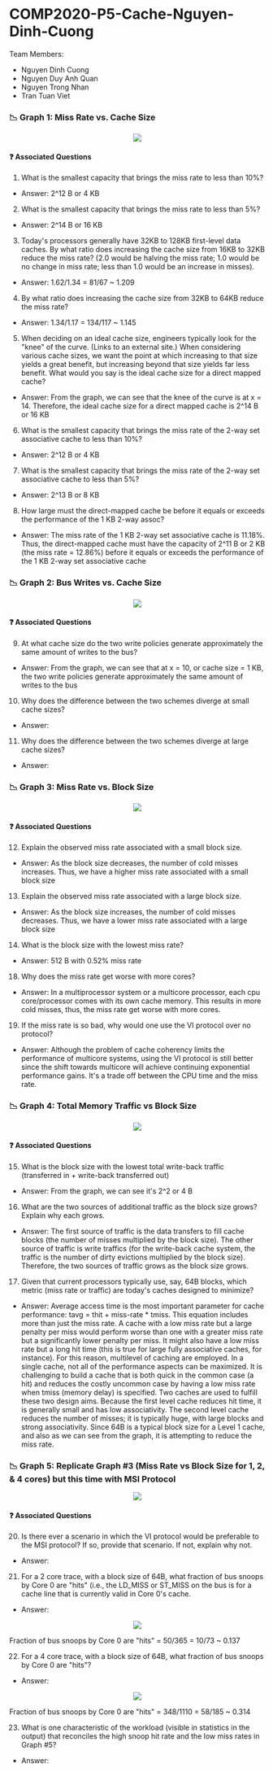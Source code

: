 # COMP2020-P5-Cache-Nguyen-Dinh-Cuong
Team Members:
- Nguyen Dinh Cuong
- Nguyen Duy Anh Quan
- Nguyen Trong Nhan
- Tran Tuan Viet
### :chart_with_downwards_trend: Graph 1: Miss Rate vs. Cache Size
<p align="center">
  <img src="https://user-images.githubusercontent.com/84661482/151161395-18ff7e0e-5a57-4583-b1db-99ab5e8b46b3.png">
</p>

#### :question: Associated Questions
1. What is the smallest capacity that brings the miss rate to less than 10%? 
- Answer: 2^12 B or 4 KB
2. What is the smallest capacity that brings the miss rate to less than 5%?
- Answer: 2^14 B or 16 KB
3. Today's processors generally have 32KB to 128KB first-level data caches. By what ratio does increasing the cache size from 16KB to 32KB reduce the miss rate? (2.0 would be halving the miss rate; 1.0 would be no change in miss rate; less than 1.0 would be an increase in misses).
- Answer: 1.62/1.34 = 81/67 ~ 1.209
4. By what ratio does increasing the cache size from 32KB to 64KB reduce the miss rate?
- Answer: 1.34/1.17 = 134/117 ~ 1.145
5. When deciding on an ideal cache size, engineers typically look for the "knee" of the curve. (Links to an external site.) When considering various cache sizes, we want the point at which increasing to that size yields a great benefit, but increasing beyond that size yields far less benefit. What would you say is the ideal cache size for a direct mapped cache? 
- Answer: From the graph, we can see that the knee of the curve is at x = 14. Therefore, the ideal cache size for a direct mapped cache is 2^14 B or 16 KB
6. What is the smallest capacity that brings the miss rate of the 2-way set associative cache to less than 10%?
- Answer: 2^12 B or 4 KB
7. What is the smallest capacity that brings the miss rate of the 2-way set associative cache to less than 5%?
- Answer: 2^13 B or 8 KB
8. How large must the direct-mapped cache be before it equals or exceeds the performance of the 1 KB 2-way assoc?
- Answer: The miss rate of the 1 KB 2-way set associative cache is 11.18%. Thus, the direct-mapped cache must have the capacity of 2^11 B or 2 KB (the miss rate = 12.86%) before it equals or exceeds the performance of the 1 KB 2-way set associative cache

### :chart_with_downwards_trend: Graph 2: Bus Writes vs. Cache Size
<p align="center">
  <img src="https://user-images.githubusercontent.com/84661482/151166658-37b368eb-caa9-46c3-84cc-0aa6cf763aba.png">
</p>

#### :question: Associated Questions
9. At what cache size do the two write policies generate approximately the same amount of writes to the bus?
- Answer: From the graph, we can see that at x = 10, or cache size = 1 KB, the two write policies generate approximately the same amount of writes to the bus
10. Why does the difference between the two schemes diverge at small cache sizes?
- Answer:
11. Why does the difference between the two schemes diverge at large cache sizes?
- Answer:

### :chart_with_downwards_trend: Graph 3: Miss Rate vs. Block Size
<p align="center">
  <img src="https://user-images.githubusercontent.com/84661482/151237307-ac96285e-f94a-45f3-982a-79db45c43241.png">
</p>

#### :question: Associated Questions
12. Explain the observed miss rate associated with a small block size.
- Answer: As the block size decreases, the number of cold misses increases. Thus, we have a higher miss rate associated with a small block size
13. Explain the observed miss rate associated with a large block size.
- Answer: As the block size increases, the number of cold misses decreases. Thus, we have a lower miss rate associated with a large block size
14. What is the block size with the lowest miss rate?
- Answer: 512 B with 0.52% miss rate
18. Why does the miss rate get worse with more cores?
- Answer: In a multiprocessor system or a multicore processor, each cpu core/processor comes with its own cache memory. This results in more cold misses, thus, the miss rate get worse with more cores.
19. If the miss rate is so bad, why would one use the VI protocol over no protocol?
- Answer: Although the problem of cache coherency limits the performance of multicore systems, using the VI protocol is still better since the shift towards multicore will achieve continuing exponential performance gains. It's a trade off between the CPU time and the miss rate.

### :chart_with_downwards_trend: Graph 4: Total Memory Traffic vs Block Size
<p align="center">
  <img src="https://user-images.githubusercontent.com/84661482/151290015-ff03abfd-25e6-4248-bf1b-04afa1525b99.png">
</p>

#### :question: Associated Questions
15. What is the block size with the lowest total write-back traffic (transferred in + write-back transferred out)
- Answer: From the graph, we can see it's 2^2 or 4 B
16. What are the two sources of additional traffic as the block size grows? Explain why each grows.
- Answer: The first source of traffic is the data transfers to fill cache blocks (the number of misses multiplied by the block size). The other source of traffic is write traffics (for the write-back cache system, the traffic is the number of dirty evictions multiplied by the block size). Therefore, the two sources of traffic grows as the block size grows.
17. Given that current processors typically use, say, 64B blocks, which metric (miss rate or traffic) are today's caches designed to minimize?
- Answer: Average access time is the most important parameter for cache performance: tavg = thit + miss-rate * tmiss. This equation includes more than just the miss rate. A cache with a low miss rate but a large penalty per miss would perform worse than one with a greater miss rate but a significantly lower penalty per miss. It might also have a low miss rate but a long hit time (this is true for large fully associative caches, for instance). For this reason, multilevel of caching are employed. In a single cache, not all of the performance aspects can be maximized. It is challenging to build a cache that is both quick in the common case (a hit) and reduces the costly uncommon case by having a low miss rate when tmiss (memory delay) is specified. Two caches are used to fulfill these two design aims. Because the first level cache reduces hit time, it is generally small and has low associativity. The second level cache reduces the number of misses; it is typically huge, with large blocks and strong associativity. Since 64B is a typical block size for a Level 1 cache, and also as we can see from the graph, it is attempting to reduce the miss rate.

### :chart_with_downwards_trend: Graph 5: Replicate Graph #3 (Miss Rate vs Block Size for 1, 2, & 4 cores) but this time with MSI Protocol
<p align="center">
  <img src="https://user-images.githubusercontent.com/84661482/151241814-99a6246b-e530-4108-a801-c73059c91842.png">
</p>

#### :question: Associated Questions
20. Is there ever a scenario in which the VI protocol would be preferable to the MSI protocol? If so, provide that scenario. If not, explain why not.
- Answer:
21. For a 2 core trace, with a block size of 64B, what fraction of bus snoops by Core 0 are "hits" (i.e., the LD_MISS or ST_MISS on the bus is for a cache line that is currently valid in Core 0's cache.
- Answer:
<p align="center">
  <img src="https://user-images.githubusercontent.com/84661482/151306930-2f19e698-79c1-49ea-872f-4079d8eb5278.png">
</p>
Fraction of bus snoops by Core 0 are "hits" = 50/365 = 10/73 ~ 0.137


22. For a 4 core trace, with a block size of 64B, what fraction of bus snoops by Core 0 are "hits"?
- Answer:
<p align="center">
  <img src="https://user-images.githubusercontent.com/84661482/151307245-46376f37-5977-4f15-809c-9288dd875ab6.png">
</p>
Fraction of bus snoops by Core 0 are "hits" = 348/1110 = 58/185 ~ 0.314


23. What is one characteristic of the workload (visible in statistics in the output) that reconciles the high snoop hit rate and the low miss rates in Graph #5?
- Answer:



